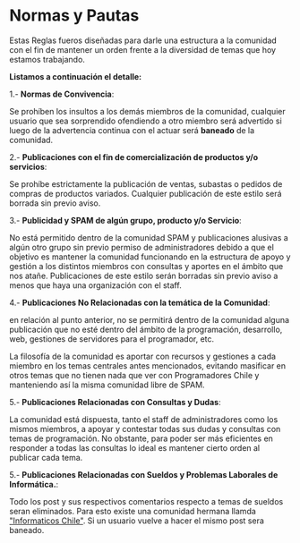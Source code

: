 Normas y Pautas
======================

Estas Reglas fueros diseñadas para darle una estructura a la comunidad con el fin de mantener un orden frente a la diversidad de temas que hoy estamos trabajando.

**Listamos a continuación el detalle:**

1.- **Normas de Convivencia**:

Se prohíben los insultos a los demás miembros de la comunidad, cualquier usuario que sea sorprendido ofendiendo a otro miembro será advertido si luego de la advertencia continua con el  actuar será **baneado** de la comunidad.

2.- **Publicaciones con el fin de comercialización de productos y/o servicios**:

Se prohíbe estrictamente la publicación de ventas, subastas o pedidos de compras de productos variados. Cualquier publicación de este estilo será borrada sin previo aviso.

3.- **Publicidad y SPAM de algún grupo, producto y/o Servicio**:

No está permitido dentro de la comunidad SPAM y publicaciones alusivas a algún otro grupo sin previo permiso de administradores debido a que el objetivo es mantener la comunidad funcionando en la estructura de apoyo y gestión a los distintos miembros con consultas y aportes en el ámbito que nos atañe. Publicaciones de este estilo serán borradas sin previo aviso a menos que haya una organización con el staff.

4.- **Publicaciones No Relacionadas con la temática de la Comunidad**:

en relación al punto anterior, no se permitirá dentro de la comunidad alguna publicación que no esté dentro del ámbito de la programación, desarrollo, web, gestiones de servidores para el programador, etc.

La filosofía de la comunidad es aportar con recursos y gestiones a cada miembro en los temas centrales antes mencionados, evitando masificar en otros temas que no tienen nada que ver con Programadores Chile y manteniendo así la misma comunidad libre de SPAM.

5.- **Publicaciones Relacionadas con Consultas y Dudas**:

 La comunidad está dispuesta, tanto el staff de administradores como los mismos miembros, a apoyar y contestar todas sus dudas y consultas con temas de programación. No obstante, para poder ser más eficientes en responder a todas las consultas lo ideal es mantener cierto orden al publicar cada tema.

5.- **Publicaciones Relacionadas con Sueldos y Problemas Laborales de Informática.**:

Todo los post y sus respectivos comentarios respecto a temas de sueldos seran eliminados. Para esto existe una comunidad hermana llamda ["Informaticos Chile"](https://www.facebook.com/groups/chileinformaticos/). Si un usuario vuelve a hacer el mismo post sera baneado.


